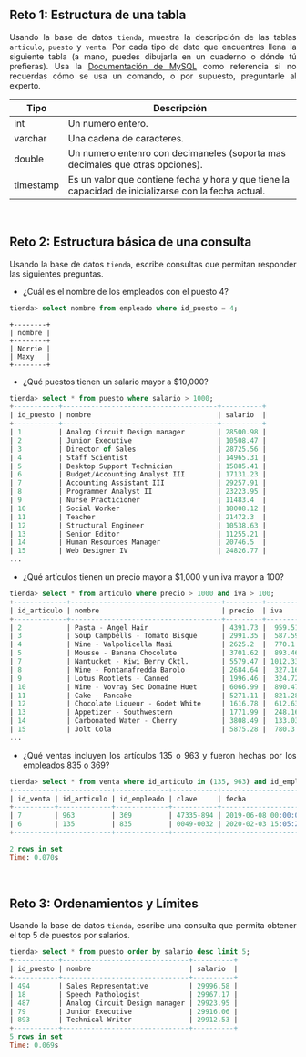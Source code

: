 ## Reto 1: Estructura de una tabla

<div style="text-align: justify;">

Usando la base de datos `tienda`, muestra la descripción de las tablas `articulo`, `puesto` y `venta`. Por cada tipo de dato que encuentres llena la siguiente tabla (a mano, puedes dibujarla en un cuaderno o dónde tú prefieras). Usa la [Documentación de MySQL](https://dev.mysql.com/doc/refman/8.0/en/data-types.html) como referencia si no recuerdas cómo se usa un comando, o por supuesto, preguntarle al experto.

| Tipo     | Descripción                                                                                         |
|----------|-----------------------------------------------------------------------------------------------------|
| int      | Un numero entero.                                                                                   |
| varchar  | Una cadena de caracteres.                                                                           |
| double   | Un numero entenro con decimaneles (soporta mas decimales que otras opciones).                       |
| timestamp| Es un valor que contiene fecha y hora y que tiene la capacidad de inicializarse con la fecha actual.|

<br/>

</div>
	
## Reto 2: Estructura básica de una consulta

<div style="text-align: justify;">

Usando la base de datos `tienda`, escribe consultas que permitan responder las siguientes preguntas.

- ¿Cuál es el nombre de los empleados con el puesto 4?
```sql
tienda> select nombre from empleado where id_puesto = 4;
```
```
+--------+
| nombre |
+--------+
| Norrie |
| Maxy   |
+--------+
```
- ¿Qué puestos tienen un salario mayor a $10,000?
```sql
tienda> select * from puesto where salario > 1000;
+-----------+--------------------------------------+----------+
| id_puesto | nombre                               | salario  |
+-----------+--------------------------------------+----------+
| 1         | Analog Circuit Design manager        | 28500.98 |
| 2         | Junior Executive                     | 10508.47 |
| 3         | Director of Sales                    | 28725.56 |
| 4         | Staff Scientist                      | 14965.31 |
| 5         | Desktop Support Technician           | 15885.41 |
| 6         | Budget/Accounting Analyst III        | 17131.23 |
| 7         | Accounting Assistant III             | 29257.91 |
| 8         | Programmer Analyst II                | 23223.95 |
| 9         | Nurse Practicioner                   | 11483.4  |
| 10        | Social Worker                        | 18008.12 |
| 11        | Teacher                              | 21472.3  |
| 12        | Structural Engineer                  | 10538.63 |
| 13        | Senior Editor                        | 11255.21 |
| 14        | Human Resources Manager              | 20746.5  |
| 15        | Web Designer IV                      | 24826.77 |
...
```
- ¿Qué artículos tienen un precio mayor a $1,000 y un iva mayor a 100?
```sql
tienda> select * from articulo where precio > 1000 and iva > 100;
+-------------+-------------------------------------+---------+---------+----------+
| id_articulo | nombre                              | precio  | iva     | cantidad |
+-------------+-------------------------------------+---------+---------+----------+
| 2           | Pasta - Angel Hair                  | 4391.73 |  959.51 | 503      |
| 3           | Soup Campbells - Tomato Bisque      | 2991.35 |  587.59 | 604      |
| 4           | Wine - Valpolicella Masi            | 2625.2  |  770.1  | 575      |
| 5           | Mousse - Banana Chocolate           | 3701.62 |  893.46 | 248      |
| 7           | Nantucket - Kiwi Berry Cktl.        | 5579.47 | 1012.33 | 527      |
| 8           | Wine - Fontanafredda Barolo         | 2684.64 |  327.16 | 682      |
| 9           | Lotus Rootlets - Canned             | 1996.46 |  324.72 | 636      |
| 10          | Wine - Vovray Sec Domaine Huet      | 6066.99 |  890.47 | 397      |
| 11          | Cake - Pancake                      | 5271.11 |  821.28 | 64       |
| 12          | Chocolate Liqueur - Godet White     | 1616.78 |  612.63 | 929      |
| 13          | Appetizer - Southwestern            | 1771.99 |  248.16 | 589      |
| 14          | Carbonated Water - Cherry           | 3808.49 |  133.03 | 914      |
| 15          | Jolt Cola                           | 5875.28 |  780.3  | 437      |
...
```
- ¿Qué ventas incluyen los artículos 135 o 963 y fueron hechas por los empleados 835 o 369?
```sql
tienda> select * from venta where id_articulo in (135, 963) and id_empleado in (835, 369);
+----------+-------------+-------------+-----------+---------------------+
| id_venta | id_articulo | id_empleado | clave     | fecha               |
+----------+-------------+-------------+-----------+---------------------+
| 7        | 963         | 369         | 47335-894 | 2019-06-08 00:00:00 |
| 6        | 135         | 835         | 0049-0032 | 2020-02-03 15:05:27 |
+----------+-------------+-------------+-----------+---------------------+

2 rows in set
Time: 0.070s
```

<br/>

</div>
	
## Reto 3: Ordenamientos y Límites

<div style="text-align: justify;">

Usando la base de datos `tienda`, escribe una consulta que permita obtener el top 5 de puestos por salarios.
```sql
tienda> select * from puesto order by salario desc limit 5;
+-----------+-------------------------------+----------+
| id_puesto | nombre                        | salario  |
+-----------+-------------------------------+----------+
| 494       | Sales Representative          | 29996.58 |
| 18        | Speech Pathologist            | 29967.17 |
| 487       | Analog Circuit Design manager | 29923.95 |
| 79        | Junior Executive              | 29916.06 |
| 893       | Technical Writer              | 29912.53 |
+-----------+-------------------------------+----------+
5 rows in set
Time: 0.069s
```

<br/>

</div>
